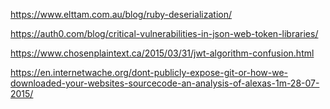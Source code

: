 
https://www.elttam.com.au/blog/ruby-deserialization/

https://auth0.com/blog/critical-vulnerabilities-in-json-web-token-libraries/

https://www.chosenplaintext.ca/2015/03/31/jwt-algorithm-confusion.html

https://en.internetwache.org/dont-publicly-expose-git-or-how-we-downloaded-your-websites-sourcecode-an-analysis-of-alexas-1m-28-07-2015/
